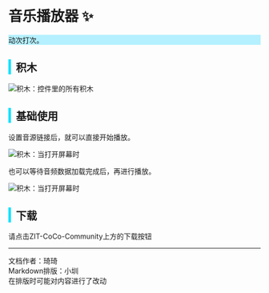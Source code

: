 # 音乐播放器 ✨

<div style="background-color: rgb(180, 240, 255);">
  动次打次。
</div>

<div style="border-left: 5px solid rgb(0, 225, 255); padding-left: 10px;">
<h2>积木</h2>
</div>

![积木：控件里的所有积木](https://cc.zitzhen.cn/control/%E9%9F%B3%E4%B9%90%E6%92%AD%E6%94%BE%E5%99%A8-Qii/images/1.png)

<div style="border-left: 5px solid rgb(0, 225, 255); padding-left: 10px;">
<h2>基础使用</h2>
</div>
设置音源链接后，就可以直接开始播放。

![积木：当打开屏幕时](https://cc.zitzhen.cn/control/%E9%9F%B3%E4%B9%90%E6%92%AD%E6%94%BE%E5%99%A8-Qii/images/2.png)

也可以等待音频数据加载完成后，再进行播放。

![积木：当打开屏幕时](https://cc.zitzhen.cn/control/%E9%9F%B3%E4%B9%90%E6%92%AD%E6%94%BE%E5%99%A8-Qii/images/3.png)

<div style="border-left: 5px solid rgb(0, 225, 255); padding-left: 10px;">
<h2> 下载</h2>
</div>
请点击ZIT-CoCo-Community上方的下载按钮

---
文档作者：琦琦  
Markdown排版：小圳  
在排版时可能对内容进行了改动  